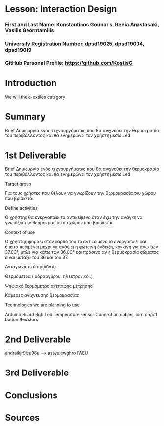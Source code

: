 # Lesson: Interaction Design

### First and Last Name: Konstantinos Gounaris, Renia Anastasaki, Vasilis Georntamilis 
### University Registration Number: dpsd19025, dpsd19004, dpsd19019
### GitHub Personal Profile: https://github.com/KostisG

# Introduction
We will the e-extiles category

# Summary
Brief 
Δημιουργία ενός τεχνουργήματος που θα ανιχνεύει την θερμοκρασία του περιβάλλοντος και θα ενημερώνει τον χρήστη μέσω Led

# 1st Deliverable
Brief 
Δημιουργία ενός τεχνουργήματος που θα ανιχνεύει την θερμοκρασία του περιβάλλοντος και θα ενημερώνει τον χρήστη μέσω Led

Target group 

Για τους χρήστες που θέλουν να γνωρίζουν την θερμοκρασία του χώρου που βρίσκεται

Define activities 

Ο χρήστης θα ενεργοποίει το αντικείμενο όταν έχει την ανάγκη να γνωρίζει την θερμοκρασία του χώρου που βρίσκεται 

Context of use 

Ο χρήστης φοράει στον καρπό του το αντικείμενο το ενεργοποιεί και έπειτα περιμένει μέχρι να ανάψει η φωτεινή ένδειξη, κόκκινη για άνω των 37.0C°, μπλε για κάτω των 36.0C° και πράσινο αν η θερμοκρασία σώματος είναι μεταξύ του 36 και του 37. 


Ανταγωνιστικά προϊόντα 


Θερμόμετρα ( υδραργύρου, ηλεκτρονικό..)

Ψηφιακό θερμόμετρο ανέπαφης μέτρησης 

Κάμερες ανίχνευσης θερμοκρασίας


Technologies we are planning to use 

Arduino Board
Rgb Led 
Temperature sensor 
Connection cables
Turn on/off button 
Resistors

# 2nd Deliverable
ahdraikjr9ieu98u -->  assyuiewghro IWEU

# 3rd Deliverable 


# Conclusions


# Sources

